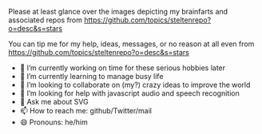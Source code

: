 Please at least glance over the images depicting my brainfarts and associated repos from https://github.com/topics/steltenrepo?o=desc&s=stars

You can tip me for my help, ideas, messages, or no reason at all even from https://github.com/topics/steltenrepo?o=desc&s=stars

- 🔭 I’m currently working on time for these serious hobbies later
- 🌱 I’m currently learning to manage busy life
- 👯 I’m looking to collaborate on (my?) crazy ideas to improve the world
- 🤔 I’m looking for help with javascript audio and speech recognition
- 💬 Ask me about SVG
- 📫 How to reach me: github/Twitter/mail
- 😄 Pronouns: he/him
